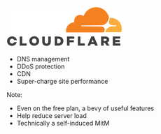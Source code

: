 #### [![Cloudflare](resources/cloudflare.svg)](https://www.cloudflare.com/)
<!-- .element: style="font-size: 2em;" -->

* <!-- .element: class="fragment" --> DNS management
* <!-- .element: class="fragment" --> DDoS protection
* <!-- .element: class="fragment" --> CDN
* <!-- .element: class="fragment" --> Super-charge site performance

Note:

* Even on the free plan, a bevy of useful features
* Help reduce server load
* Technically a self-induced MitM
